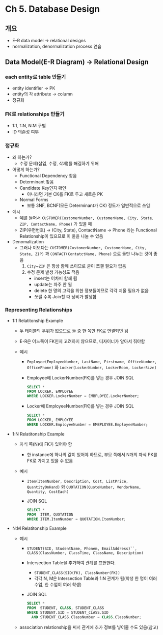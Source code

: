 # Ch 5. Database Design
## 개요
* E-R data model -> relational designs 
* normalization, denormalization process 연습
## Data Model(E-R Diagram) -> Relational Design
### each entity로 table 만들기
* entity identifier -> PK
* entity의 각 attribute -> column
* 정규화
### FK로 relationships 만들기
* 1:1, 1:N, N:M 구별
* ID 의존성 여부
### 정규화
* 왜 하는가?
	* 수정 문제(삽입, 수정, 삭제)를 해결하기 위해
* 어떻게 하는가?
  * Functional Dependency 찾음
  * Determinant 찾음
  * Candidate Key인지 확인
  	* 아니라면 기본 CK를 FK로 두고 새로운 PK
  * Normal Forms
  	* 보통 3NF, BCNF(모든 Determinant가 CK) 정도가 일반적으로 쓰임
* 예시
  * 예를 들어서 `CUSTOMER(CustomerNumber, CustomerName, City, State, ZIP, ContactName, Phone)` 가 있을 때
  * ZIP(우편번호) -> (City, State), ContactName -> Phone 라는 Functional Relationship이 있으므로 이 둘을 나눌 수 있음
* Denomalization
  * 그러나 이보다는 `CUSTOMER(CustomerNumber, CustomerName, City, State, ZIP)` 과 `CONTACT(ContatctName, Phone)`  으로 둘만 나누는 것이 좋음
    1. `City`~`ZIP` 은 항상 함께 쓰이므로 굳이 쪼갤 필요가 없음
    2. 수정 문제 발생 가능성도 적음
       * insert는 어차피 함께 됨
       * update는 자주 안 됨
       * delete 한 명의 고객을 위한 정보들이므로 각각 지울 필요가 없음
       * 쪼갤 수록 Join할 때 낭비가 발생함

### Representing Relationships

* 1:1 Relatitonship Example

  * 두 테이블의 우위가 없으므로 둘 중 한 쪽만 FK로 연결되면 됨

  * E-R은 어느쪽이 FK인지 고려하지 않으므로, 디자이너가 알아서 줘야함

  * 예시

    * `Employee(EmployeeNumber, LastName, Firstname, OfficeNumber, OfficePhone)` 와 `Locker(LockerNumber, LockerRoom, LockerSize)`

    * Employee에 LockerNumber(FK)를 넣는 경우 JOIN SQL

      ```sql
      SELECT *
      FROM LOCKER, EMPLOYEE
      WHERE LOCKER.LockerNumber = EMBPLOYEE.LockerNumber;
      ```

    * Locker에 EmployeeNumber(FK)를 넣는 경우 JOIN SQL

      ```sql
      SELECT *
      FROM LOCKER, EMPLOYEE
      WHERE LOCKER.EmployeeNumber = EMBPLOYEE.EmployeeNumber;
      ```

* 1:N Relatitonship Example

  * 자식 쪽(N)에  FK가 있어야 함

    * 한 instance에 하나의 값이 있어야 하므로, 부모 쪽에서 N개의 자식 PK를 FK로 가지고 있을 수 없음

  * 예시

    * `Item(ItemNumber, Description, Cost, ListPrice, QuantityOnHand)` 와 `QUOTATION(QuoteNumber, VendorName, Quantity, CostEach)`

    * JOIN SQL

      ```sql
      SELECT *
      FROM	ITEM, QUOTATION
      WHERE	ITEM.ItemNumber = QUOTATION.ItemNumber;
      ```

* N:M Relatitonship Example

  * 예시

    * `STUDENT(SID, StudentName, Phonem, EmailAddress)``, CLASS(ClassNumber, ClassTime, ClassName, Description)`

    * Intersection Table을 추가하여 관계를 표현한다.

      * `STUDENT_CLASS(SID(FK), ClassNumber(FK))`
      * 각각 N, M은 Intersection Table과 1:N 관계가 됨(학생 한 명이 여러 수업, 한 수업이 여러 학생)

    * JOIN SQL

      ```sql
      SELECT *
      FROM	STUDENT, CLASS, STUDENT_CLASS
      WHERE	STUDENT.SID = STUDENT_CLASS.SID
      	AND	STUDENT_CLASS.ClassNumber = CLASS.ClassNumber;
      ```

  * association relationship을 써서 관계에 추가 정보를 넣어줄 수도 있음(참고)

